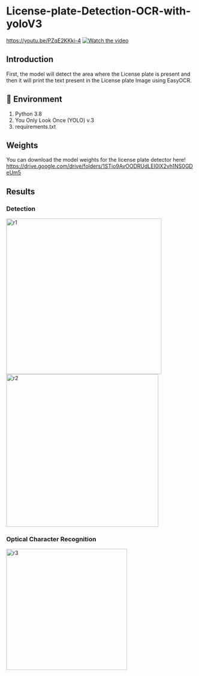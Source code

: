 # License-plate-Detection-OCR-with-yoloV3

https://youtu.be/PZqE2KKki-4
[![Watch the video](https://img.youtube.com/vi/PZqE2KKki-4/0.jpg)](https://youtu.be/PZqE2KKki-4)

## Introduction
First, the model will detect the area where the License plate is present and then it will print the text present in the License plate Image using EasyOCR.

## 🔨 Environment
 
1. Python 3.8
2. You Only Look Once (YOLO) v.3
3. requirements.txt

## Weights
You can download the model weights for the license plate detector here! https://drive.google.com/drive/folders/1STio9AvOODRUdLEI0lX2vh1NS0GDeUm5

## Results

### Detection
<img width="414" alt="r1" src="https://github.com/MDSALMANSHAMS/License-plate-Detection-OCR-with-yoloV3/assets/68110323/f7fdf4ce-25fc-494f-9e24-6ccb68b7e319">
<img width="406" alt="r2" src="https://github.com/MDSALMANSHAMS/License-plate-Detection-OCR-with-yoloV3/assets/68110323/f0b229ff-ecb5-4096-ad24-b5b512c3602f">

### Optical Character Recognition
<img width="322" alt="r3" src="https://github.com/MDSALMANSHAMS/License-plate-Detection-OCR-with-yoloV3/assets/68110323/426e3534-89a4-4fc1-90c4-04b7dacf4dcc">
